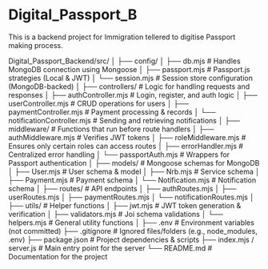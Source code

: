 # Digital_Passport_B
This is a backend project for Immigration tellered to digitise Passport making process.

Digital_Passport_Backend/src/
    │
    ├── config/
    │   ├── db.mjs                # Handles MongoDB connection using Mongoose
    │   ├── passport.mjs          # Passport.js strategies (Local & JWT)
    │   └── session.mjs           # Session store configuration (MongoDB-backed)
    │
    ├── controllers/             # Logic for handling requests and responses
    │   ├── authController.mjs           # Login, register, and auth logic
    │   ├── userController.mjs           # CRUD operations for users
    │   ├── paymentController.mjs        # Payment processing & records
    │   └── notificationController.mjs   # Sending and retrieving notifications
    │
    ├── middleware/              # Functions that run before route handlers
    │   ├── authMiddleware.mjs   # Verifies JWT tokens
    │   ├── roleMiddleware.mjs   # Ensures only certain roles can access routes
    │   ├── errorHandler.mjs     # Centralized error handling
    │   └── passportAuth.mjs     # Wrappers for Passport authentication
    │
    ├── models/                  # Mongoose schemas for MongoDB
    │   ├── User.mjs             # User schema & model
    │   ├── Nrb.mjs              # Service schema
    │   ├── Payment.mjs          # Payment schema
    │   └── Notification.mjs     # Notification schema
    │
    ├── routes/                  # API endpoints
    │   ├── authRoutes.mjs
    │   ├── userRoutes.mjs
    │   ├── paymentRoutes.mjs
    │   └── notificationRoutes.mjs
    │
    ├── utils/                   # Helper functions
    │   ├── jwt.mjs              # JWT token generation & verification
    │   ├── validators.mjs       # Joi schema validations
    │   └── helpers.mjs          # General utility functions
    │
    ├── .env                     # Environment variables (not committed)
    ├── .gitignore               # Ignored files/folders (e.g., node_modules, .env)
    ├── package.json             # Project dependencies & scripts
    ├── index.mjs / server.js    # Main entry point for the server
    └── README.md                # Documentation for the project

